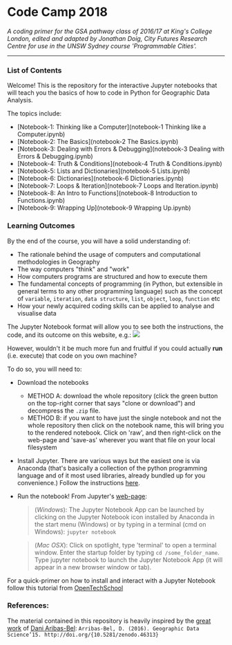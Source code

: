 # Code Camp 2018
*A coding primer for the GSA pathway class of 2016/17 at King's College London, edited and adapted by Jonathan Doig, City Futures Research Centre for use in the UNSW Sydney course 'Programmable Cities'.*

---

### List of Contents

Welcome! This is the repository for the interactive Jupyter notebooks that will teach you the basics of how to code in Python for
Geographic Data Analysis.

The topics include:
- [Notebook-1: Thinking like a Computer](notebook-1 Thinking like a Computer.ipynb)
- [Notebook-2: The Basics](notebook-2 The Basics.ipynb)
- [Notebook-3: Dealing with Errors & Debugging](notebook-3 Dealing with Errors & Debugging.ipynb)
- [Notebook-4: Truth & Conditions](notebook-4 Truth & Conditions.ipynb)
- [Notebook-5: Lists and Dictionaries](notebook-5 Lists.ipynb)
- [Notebook-6: Dictionaries](notebook-6 Dictionaries.ipynb)
- [Notebook-7: Loops & Iteration](notebook-7 Loops and Iteration.ipynb)
- [Notebook-8: An Intro to Functions](notebook-8 Introduction to Functions.ipynb)
- [Notebook-9: Wrapping Up](notebook-9 Wrapping Up.ipynb)


### Learning Outcomes

By the end of the course, you will have a solid understanding of:

- The rationale behind the usage of computers and computational methodologies in Geography
- The way computers "think" and "work"
- How computers programs are structured and how to execute them
- The fundamental concepts of programming (in Python, but extensible in general terms to any other programming language) such as the concept of `variable`, `iteration`, `data structure`, `list`, `object`, `loop`, `function` etc
- How your newly acquired coding skills can be applied to analyse and visualise data

The Jupyter Notebook format will allow you to see both the instructions, the code, and its outcome on this website, e.g.:
![](./img/jupyter-example.png)

However, wouldn't it be much more fun and fruitful if you could actually **run** (i.e. execute) that code on you own machine?

To do so, you will need to:
-  Download the notebooks
	- METHOD A: download the whole repository (click the green button on the top-right corner that says "clone or download") and decompress the `.zip` file.
	- METHOD B: if you want to have just the single notebook and not the whole repository then click on the notebook name, this will bring you to the rendered notebook. Click on 'raw', and then right-click on the web-page and 'save-as' wherever you want that file on your local filesystem
-  Install Jupyter. There are various ways but the easiest one is via Anaconda (that's basically a collection of the python programming language and of it most used libraries, already bundled up for you convenience.) Follow the instructions [here](http://jupyter.readthedocs.io/en/latest/install.html#id3).
- Run the notebook! From Jupyter's [web-page](http://jupyter-notebook-beginner-guide.readthedocs.io/en/latest/execute.html):

	> (*Windows*): The Jupyter Notebook App can be launched by clicking on the Jupyter Notebook icon installed by Anaconda in the start menu (Windows) or by typing in a terminal (cmd on Windows): `jupyter notebook`

	> (*Mac OSX*): Click on spotlight, type 'terminal' to open a terminal window. Enter the startup folder by typing `cd /some_folder_name`. Type jupyter notebook to launch the Jupyter Notebook App (it will appear in a new browser window or tab).

For a quick-primer on how to install and interact with a Jupyter Notebook follow this tutorial from [OpenTechSchool](http://opentechschool.github.io/python-data-intro/core/notebook.html)

### References:
The material contained in this repository is heavily inspired by the [great work](http://darribas.org/gds15/index.html) of [Dani Aribas-Bel](https://twitter.com/darribas):
`Arribas-Bel, D. (2016). Geographic Data Science’15. http://doi.org/{10.5281/zenodo.46313}`
